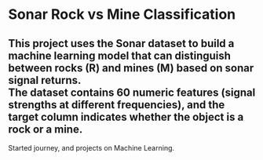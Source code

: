 # Sonar Rock vs Mine Classification

This project uses the **Sonar dataset** to build a machine learning model that can distinguish between **rocks (R)** and **mines (M)** based on sonar signal returns.  
The dataset contains 60 numeric features (signal strengths at different frequencies), and the target column indicates whether the object is a rock or a mine.
---
Started journey, and projects on Machine Learning.
